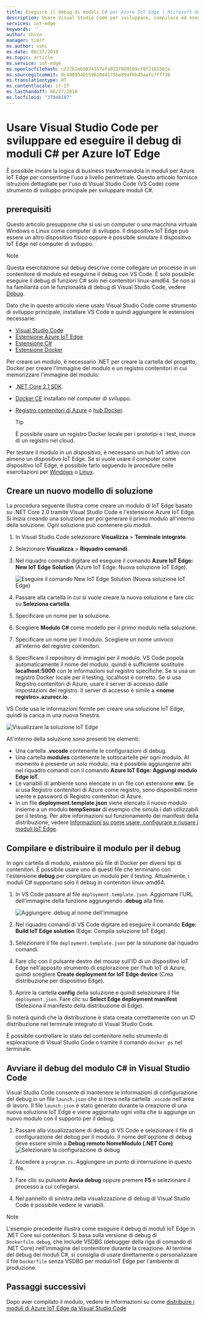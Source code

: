 ```yaml
---
title: Eseguire il debug di moduli C# per Azure IoT Edge | Microsoft Docs
description: Usare Visual Studio Code per sviluppare, compilare ed eseguire il debug di un modulo C# per Azure IoT Edge
services: iot-edge
keywords: ''
author: shizn
manager: timlt
ms.author: xshi
ms.date: 06/27/2018
ms.topic: article
ms.service: iot-edge
ms.openlocfilehash: c237b1eb9874357afa922f809109cf8f2181561e
ms.sourcegitcommit: 0c490934b5596204d175be89af6b45aafc7ff730
ms.translationtype: HT
ms.contentlocale: it-IT
ms.lasthandoff: 06/27/2018
ms.locfileid: "37048187"
---
```

# <a name="use-visual-studio-code-to-develop-and-debug-c-modules-for-azure-iot-edge"></a>Usare Visual Studio Code per sviluppare ed eseguire il debug di moduli C# per Azure IoT Edge

È possibile inviare la logica di business trasformandola in moduli per Azure IoT Edge per consentirne l'uso a livello perimetrale. Questo articolo fornisce istruzioni dettagliate per l'uso di Visual Studio Code (VS Code) come strumento di sviluppo principale per sviluppare moduli C#.

## <a name="prerequisites"></a>prerequisiti
Questo articolo presuppone che si usi un computer o una macchina virtuale Windows o Linux come computer di sviluppo. Il dispositivo IoT Edge può essere un altro dispositivo fisico oppure è possibile simulare il dispositivo IoT Edge nel computer di sviluppo.

> [!NOTE]
> Questa esercitazione sul debug descrive come collegare un processo in un contenitore di modulo ed eseguirne il debug con VS Code. È solo possibile eseguire il debug di funzioni C# solo nei contenitori linux-amd64. Se non si ha familiarità con le funzionalità di debug di Visual Studio Code, vedere [Debug](https://code.visualstudio.com/Docs/editor/debugging). 

Dato che in questo articolo viene usato Visual Studio Code come strumento di sviluppo principale, installare VS Code e quindi aggiungere le estensioni necessarie:
* [Visual Studio Code](https://code.visualstudio.com/) 
* [Estensione Azure IoT Edge](https://marketplace.visualstudio.com/items?itemName=vsciot-vscode.azure-iot-edge) 
* [Estensione C#](https://marketplace.visualstudio.com/items?itemName=ms-vscode.csharp) 
* [Estensione Docker](https://marketplace.visualstudio.com/items?itemName=PeterJausovec.vscode-docker)

Per creare un modulo, è necessario .NET per creare la cartella del progetto, Docker per creare l'immagine del modulo e un registro contenitori in cui memorizzare l'immagine del modulo:
* [.NET Core 2.1 SDK](https://www.microsoft.com/net/download).
* [Docker CE](https://docs.docker.com/install/) installato nel computer di sviluppo. 
* [Registro contenitori di Azure](https://docs.microsoft.com/azure/container-registry/) o [hub Docker](https://docs.docker.com/docker-hub/repos/#viewing-repository-tags).

   > [!TIP]
   > È possibile usare un registro Docker locale per i prototipi e i test, invece di un registro nel cloud. 

Per testare il modulo in un dispositivo, è necessario un hub IoT attivo con almeno un dispositivo IoT Edge. Se si vuole usare il computer come dispositivo IoT Edge, è possibile farlo seguendo le procedure nelle esercitazioni per [Windows](quickstart.md) o [Linux](quickstart-linux.md). 

## <a name="create-a-new-solution-template"></a>Creare un nuovo modello di soluzione

La procedura seguente illustra come creare un modulo di IoT Edge basato su .NET Core 2.0 tramite Visual Studio Code e l'estensione Azure IoT Edge. Si inizia creando una soluzione per poi generare il primo modulo all'interno della soluzione. Ogni soluzione può contenere più moduli. 

1. In Visual Studio Code selezionare **Visualizza** > **Terminale integrato**.
3. Selezionare **Visualizza** > **Riquadro comandi**. 
4. Nel riquadro comandi digitare ed eseguire il comando **Azure IoT Edge: New IoT Edge Solution** (Azure IoT Edge: Nuova soluzione IoT Edge).

   ![Eseguire il comando New IoT Edge Solution (Nuova soluzione IoT Edge)](./media/how-to-develop-csharp-module/new-solution.png)

5. Passare alla cartella in cui si vuole creare la nuova soluzione e fare clic su **Seleziona cartella**. 
6. Specificare un nome per la soluzione. 
7. Scegliere **Modulo C#** come modello per il primo modulo nella soluzione.
8. Specificare un nome per il modulo. Scegliere un nome univoco all'interno del registro contenitori. 
9. Specificare il repository di immagini per il modulo. VS Code popola automaticamente il nome del modulo, quindi è sufficiente sostituire **localhost:5000** con le informazioni sul registro specifiche. Se si usa un registro Docker locale per il testing, localhost è corretto. Se si usa Registro contenitori di Azure, usare il server di accesso dalle impostazioni del registro. Il server di accesso è simile a **\<nome registro\>.azurecr.io**.

VS Code usa le informazioni fornite per creare una soluzione IoT Edge, quindi la carica in una nuova finestra.

   ![Visualizzare la soluzione IoT Edge](./media/how-to-develop-csharp-module/view-solution.png)

All'interno della soluzione sono presenti tre elementi: 
* Una cartella **.vscode** contenente le configurazioni di debug.
* Una cartella **modules** contenente le sottocartelle per ogni modulo. Al momento è presente un solo modulo, ma è possibile aggiungerne altri nel riquadro comandi con il comando **Azure IoT Edge: Aggiungi modulo Edge IoT**. 
* Le variabili di ambiente sono elencate in un file con estensione **env**. Se si usa Registro contenitori di Azure come registro, sono disponibili nome utente e password di Registro contenitori di Azure. 
* In un file **deployment.template.json** viene elencato il nuovo modulo insieme a un modulo **tempSensor** di esempio che simula i dati utilizzabili per il testing. Per altre informazioni sul funzionamento dei manifesti della distribuzione, vedere [Informazioni su come usare, configurare e riusare i moduli IoT Edge](module-composition.md).

## <a name="build-and-deploy-your-module-for-debugging"></a>Compilare e distribuire il modulo per il debug

In ogni cartella di modulo, esistono più file di Docker per diversi tipi di contenitori. È possibile usare uno di questi file che terminano con l'estensione **debug** per compilare un modulo per il testing. Attualmente, i moduli C# supportano solo il debug in contenitori linux-amd64.

1. In VS Code passare al file `deployment.template.json`. Aggiornare l'URL dell'immagine della funzione aggiungendo **.debug** alla fine.

   ![Aggiungere .debug al nome dell'immagine](./media/how-to-develop-csharp-module/image-debug.png)

2. Nel riquadro comandi di VS Code digitare ed eseguire il comando **Edge: Build IoT Edge solution** (Edge: Compila soluzione IoT Edge).
3. Selezionare il file `deployment.template.json` per la soluzione dal riquadro comandi. 
4. Fare clic con il pulsante destro del mouse sull'ID di un dispositivo IoT Edge nell'apposito strumento di esplorazione per l'hub IoT di Azure, quindi scegliere **Create deployment for IoT Edge device** (Crea distribuzione per dispositivo Edge). 
5. Aprire la cartella **config** della soluzione e quindi selezionare il file `deployment.json`. Fare clic su **Select Edge deployment manifest** (Seleziona il manifesto della distribuzione di Edge). 

Si noterà quindi che la distribuzione è stata creata correttamente con un ID distribuzione nel terminale integrato di Visual Studio Code.

È possibile controllare lo stato del contenitore nello strumento di esplorazione di Visual Studio Code o tramite il comando `docker ps` nel terminale.

## <a name="start-debugging-c-module-in-vs-code"></a>Avviare il debug del modulo C# in Visual Studio Code
Visual Studio Code consente di mantenere le informazioni di configurazione del debug in un file `launch.json` che si trova nella cartella `.vscode` nell'area di lavoro. Il file `launch.json` è stato generato durante la creazione di una nuova soluzione IoT Edge e viene aggiornato ogni volta che si aggiunge un nuovo modulo con il supporto per il debug. 

1. Passare alla visualizzazione di debug di VS Code e selezionare il file di configurazione del debug per il modulo. Il nome dell'opzione di debug deve essere simile a **Debug remoto NomeModulo (.NET Core)** ![Selezionare la configurazione di debug](./media/how-to-develop-csharp-module/debug-config.png)

2. Accedere a `program.cs`. Aggiungere un punto di interruzione in questo file.

3. Fare clic su pulsante **Avvia debug** oppure premere **F5** e selezionare il processo a cui collegarsi.

4. Nel pannello di sinistra della visualizzazione di debug di Visual Studio Code è possibile vedere le variabili. 

> [!NOTE]
> L'esempio precedente illustra come eseguire il debug di moduli IoT Edge in .NET Core sui contenitori. Si basa sulla versione di debug di `Dockerfile.debug`, che include VSDBG (debugger della riga di comando di .NET Core) nell'immagine del contenitore durante la creazione. Al termine del debug dei moduli C#, si consiglia di usare direttamente o personalizzare il file `Dockerfile` senza VSDBG per moduli IoT Edge per l'ambiente di produzione.

## <a name="next-steps"></a>Passaggi successivi

Dopo aver compilato il modulo, vedere le informazioni su come [distribuire i moduli di Azure IoT Edge da Visual Studio Code](how-to-deploy-modules-vscode.md)

